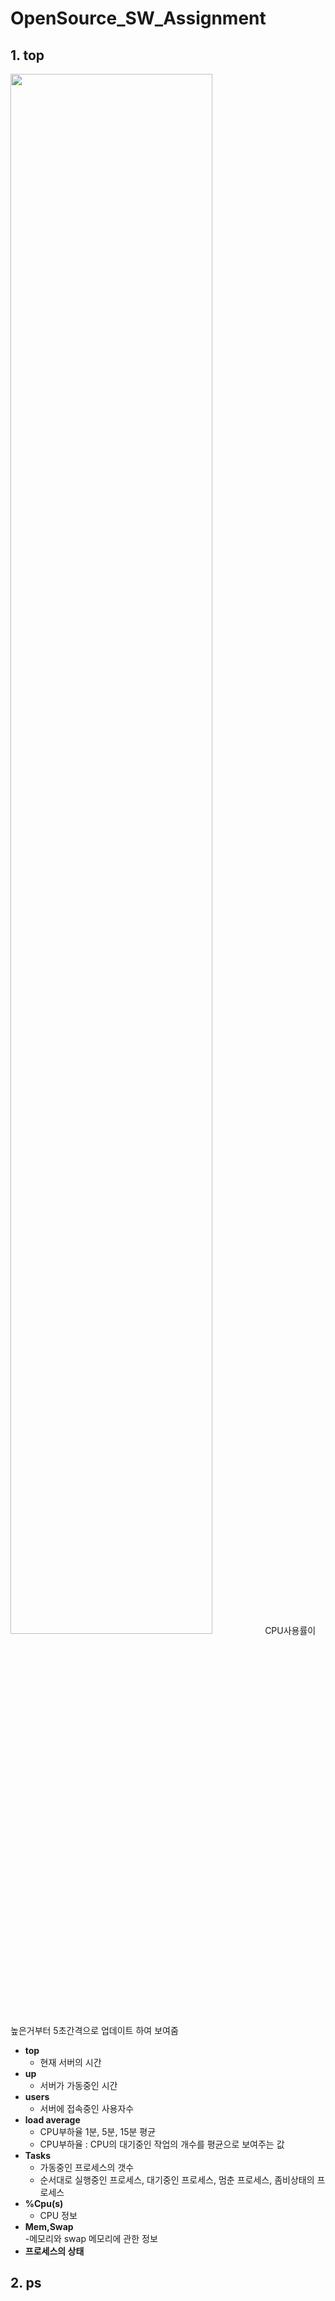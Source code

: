 OpenSource_SW_Assignment
=============

## 1. top
<img src = "https://img1.daumcdn.net/thumb/R1280x0/?scode=mtistory2&fname=https%3A%2F%2Fblog.kakaocdn.net%2Fdn%2Fci8zKv%2Fbtq2CIKurSw%2FHL8qM97SxJkGY8No3T7kYk%2Fimg.png" width = "80%" height = "80%" >
CPU사용률이 높은거부터 5초간격으로 업데이트 하여 보여줌

* __top__  
  - 현재 서버의 시간
* __up__  
  - 서버가 가동중인 시간
* __users__  
  - 서버에 접속중인 사용자수
* __load average__  
  - CPU부하율 1분, 5분, 15분 평균
  - CPU부하율 : CPU의 대기중인 작업의 개수를 평균으로 보여주는 값
* __Tasks__  
  - 가동중인 프로세스의 갯수
  - 순서대로 실행중인 프로세스, 대기중인 프로세스, 멈춘 프로세스, 좀비상태의 프로세스
* __%Cpu(s)__  
  - CPU 정보
* __Mem,Swap__  
  -메모리와 swap 메모리에 관한 정보
* __프로세스의 상태__   
## 2. ps
